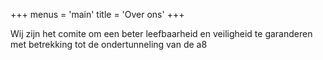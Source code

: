 +++
menus = 'main'
title = 'Over ons'
+++

Wij zijn het comite om een beter leefbaarheid en veiligheid te garanderen met betrekking tot de ondertunneling van de a8
